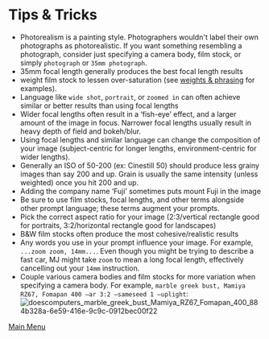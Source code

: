 # Tips & Tricks

- Photorealism is a painting style. Photographers wouldn't label their own photographs as photorealistic. If you want something resembling a photograph, consider just specifying a camera body, film stock, or simply `photograph` or `35mm photograph`.
- 35mm focal length generally produces the best focal length results
- weight film stock to lessen over-saturation (see [weights & phrasing](/weightsnphrasing/weightsnphrasing.md) for examples).
- Language like `wide shot`, `portrait`, or `zoomed in` can often achieve similar or better results than using focal lengths
- Wider focal lengths often result in a ‘fish-eye’ effect, and a larger amount of the image in focus. Narrower focal lengths usually result in heavy depth of field and bokeh/blur.
- Using focal lengths and similar language can change the composition of your image (subject-centric for longer lengths, environment-centric for wider lengths).
- Generally an ISO of 50-200 (ex: Cinestill 50) should produce less grainy images than say 200 and up. Grain is usually the same intensity (unless weighted) once you hit 200 and up.
- Adding the company name ‘Fuji’ sometimes puts mount Fuji in the image
- Be sure to use film stocks, focal lengths, and other terms alongside other prompt language; these terms augment your prompts.
- Pick the correct aspect ratio for your image (2:3/vertical rectangle good for portraits, 3:2/horizontal rectangle good for landscapes)
- B&W film stocks often produce the most cohesive/realistic results
- Any words you use in your prompt influence your image. For example, `...zoom zoom, 14mm...`. Even though you might be trying to describe a fast car, MJ might take `zoom` to mean a long focal length, effectively cancelling out your `14mm` instruction. 
- Couple various camera bodies and film stocks for more variation when specifying a camera body. For example, `marble greek bust, Mamiya RZ67, Fomapan 400 —ar 3:2 —sameseed 1 —uplight`:<br>![doescomputers_marble_greek_bust_Mamiya_RZ67_Fomapan_400_884b328a-6e59-416e-9c9c-0912bec00f22](https://user-images.githubusercontent.com/25252829/181086977-1ecb3442-c6a8-4cf9-a20d-2972f90de243.png)

[Main Menu](https://github.com/ymgenesis/Midjourney-Photography-Resource)
